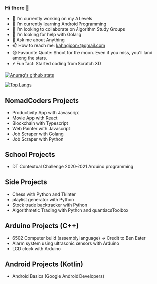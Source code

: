 ### Hi there 👋

- 🔭 I’m currently working on my A Levels
- 🌱 I’m currently learning Android Programming
- 👯 I’m looking to collaborate on Algorithm Study Groups
- 🤔 I’m looking for help with Golang
- 💬 Ask me about Anything
- 📫 How to reach me: kahngjoonk@gmail.com
- 😄 Favourite Quote: Shoot for the moon. Even if you miss, you'll land among the stars.
- ⚡ Fun fact: Started coding from Scratch XD

[![Anurag's github stats](https://github-readme-stats.vercel.app/api?username=kahngjoonkoh&show_icons=true&count_private=true)](https://github.com/anuraghazra/github-readme-stats)

[![Top Langs](https://github-readme-stats.vercel.app/api/top-langs/?username=kahngjoonkoh&layout=compact)](https://github.com/anuraghazra/github-readme-stats)

## NomadCoders Projects
* Productivity App with Javascript
* Movie App with React
* Blockchain with Typescript
* Web Painter with Javascript
* Job Scraper with Golang
* Job Scraper with Python

## School Projects
* DT Contextual Challenge 2020-2021 Arduino programming

## Side Projects
* Chess with Python and Tkinter
* playlist generator with Python
* Stock trade backtracker with Python
* Algorithmetic Trading with Python and quantiacsToolbox


## Arduino Projects (C++)
* 6502 Computer build (assembly language) -> Credit to Ben Eater
* Alarm system using ultrasonic censors with Arduino
* LCD clock with Arduino

## Android Projects (Kotlin)
* Android Basics (Google Android Developers)
